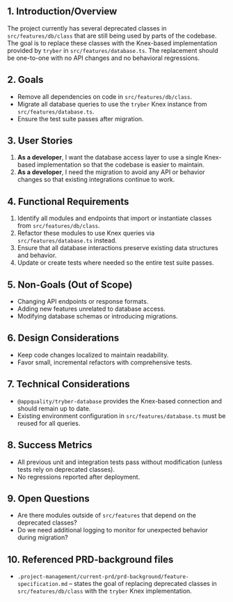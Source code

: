 ## 1. Introduction/Overview

The project currently has several deprecated classes in `src/features/db/class` that are still being used by parts of the codebase. The goal is to replace these classes with the Knex-based implementation provided by `tryber` in `src/features/database.ts`. The replacement should be one-to-one with no API changes and no behavioral regressions.

## 2. Goals

- Remove all dependencies on code in `src/features/db/class`.
- Migrate all database queries to use the `tryber` Knex instance from `src/features/database.ts`.
- Ensure the test suite passes after migration.

## 3. User Stories

1. **As a developer**, I want the database access layer to use a single Knex-based implementation so that the codebase is easier to maintain.
2. **As a developer**, I need the migration to avoid any API or behavior changes so that existing integrations continue to work.

## 4. Functional Requirements

1. Identify all modules and endpoints that import or instantiate classes from `src/features/db/class`.
2. Refactor these modules to use Knex queries via `src/features/database.ts` instead.
3. Ensure that all database interactions preserve existing data structures and behavior.
4. Update or create tests where needed so the entire test suite passes.

## 5. Non-Goals (Out of Scope)

- Changing API endpoints or response formats.
- Adding new features unrelated to database access.
- Modifying database schemas or introducing migrations.

## 6. Design Considerations

- Keep code changes localized to maintain readability.
- Favor small, incremental refactors with comprehensive tests.

## 7. Technical Considerations

- `@appquality/tryber-database` provides the Knex-based connection and should remain up to date.
- Existing environment configuration in `src/features/database.ts` must be reused for all queries.

## 8. Success Metrics

- All previous unit and integration tests pass without modification (unless tests rely on deprecated classes).
- No regressions reported after deployment.

## 9. Open Questions

- Are there modules outside of `src/features` that depend on the deprecated classes?
- Do we need additional logging to monitor for unexpected behavior during migration?

## 10. Referenced PRD-background files

- `.project-management/current-prd/prd-background/feature-specification.md` – states the goal of replacing deprecated classes in `src/features/db/class` with the `tryber` Knex implementation.
